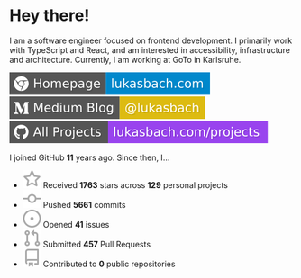 # Hey there!

I am a software engineer focused on frontend development. I primarily work with TypeScript and React, and am interested in accessibility, infrastructure and architecture. Currently, I am working at GoTo in Karlsruhe.

[![Homepage](./icons/homepage.svg)](https://lukasbach.com)
[![Medium Blog](./icons/medium.svg)](https://medium.com/@lukasbach)
[![My Projects](./icons/projects.svg)](https://lukasbach.com/projects)

I joined GitHub **11** years ago. Since then, I...

- ![](./icons/star.svg) Received **1763** stars across **129** personal projects
- ![](./icons/commit.svg) Pushed **5661** commits
- ![](./icons/issues.svg) Opened **41** issues
- ![](./icons/pr.svg) Submitted **457** Pull Requests
- ![](./icons/repo.svg) Contributed to **0** public repositories
